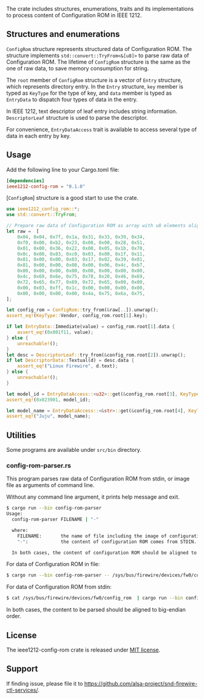 The crate includes structures, enumerations, traits and its implementations to process
content of Configuration ROM in IEEE 1212.

## Structures and enumerations

`ConfigRom` structure represents structured data of Configuration ROM. The structure
implements `std::convert::TryFrom<&[u8]>` to parse raw data of Configuration ROM. The
lifetime of `ConfigRom` structure is the same as the one of raw data, to save memory
consumption for string.

The `root` member of `ConfigRom` structure is a vector of `Entry` structure, which
represents directory entry. In the `Entry` structure, `key` member is typed as `KeyType`
for the type of key, and `data` member is typed as `EntryData` to dispatch four types
of data in the entry.

In IEEE 1212, text descriptor of leaf entry includes string information. `DescriptorLeaf`
structure is used to parse the descriptor.

For convenience, `EntryDataAccess` trait is available to access several type of data in
each entry by key.

## Usage

Add the following line to your Cargo.toml file:

```toml
[dependencies]
ieee1212-config-rom = "0.1.0"
```

[`ConfigRom`] structure is a good start to use the crate.

```rust
use ieee1212_config_rom::*;
use std::convert::TryFrom;

// Prepare raw data of Configuration ROM as array with u8 elements aligned to big endian.
let raw =  [
    0x04, 0x04, 0x7f, 0x1a, 0x31, 0x33, 0x39, 0x34,
    0xf0, 0x00, 0xb2, 0x23, 0x08, 0x00, 0x28, 0x51,
    0x01, 0x00, 0x36, 0x22, 0x00, 0x05, 0x1b, 0x70,
    0x0c, 0x00, 0x83, 0xc0, 0x03, 0x00, 0x1f, 0x11,
    0x81, 0x00, 0x00, 0x03, 0x17, 0x02, 0x39, 0x01,
    0x81, 0x00, 0x00, 0x08, 0x00, 0x06, 0x4c, 0xb7,
    0x00, 0x00, 0x00, 0x00, 0x00, 0x00, 0x00, 0x00,
    0x4c, 0x69, 0x6e, 0x75, 0x78, 0x20, 0x46, 0x69,
    0x72, 0x65, 0x77, 0x69, 0x72, 0x65, 0x00, 0x00,
    0x00, 0x03, 0xff, 0x1c, 0x00, 0x00, 0x00, 0x00,
    0x00, 0x00, 0x00, 0x00, 0x4a, 0x75, 0x6a, 0x75,
];

let config_rom = ConfigRom::try_from(&raw[..]).unwrap();
assert_eq!(KeyType::Vendor, config_rom.root[1].key);

if let EntryData::Immediate(value) = config_rom.root[1].data {
    assert_eq!(0x001f11, value);
} else {
    unreachable!();
}
let desc = DescriptorLeaf::try_from(&config_rom.root[2]).unwrap();
if let DescriptorData::Textual(d) = desc.data {
    assert_eq!("Linux Firewire", d.text);
} else {
    unreachable!();
}

let model_id = EntryDataAccess::<u32>::get(&config_rom.root[3], KeyType::Model).unwrap();
assert_eq!(0x023901, model_id);

let model_name = EntryDataAccess::<&str>::get(&config_rom.root[4], KeyType::Descriptor).unwrap();
assert_eq!("Juju", model_name);
```

## Utilities

Some programs are available under `src/bin` directory.

### config-rom-parser.rs

This program parses raw data of Configuration ROM from stdin, or image file as arguments of
command line.

Without any command line argument, it prints help message and exit.

```sh
$ cargo run --bin config-rom-parser
Usage:
  config-rom-parser FILENAME | "-"

  where:
    FILENAME:       the name of file including the image of configuration ROM.
    "-":            the content of configuration ROM comes from STDIN.

  In both cases, the content of configuration ROM should be aligned to big endian.
```

For data of Configuration ROM in file:

```sh
$ cargo run --bin config-rom-parser -- /sys/bus/firewire/devices/fw0/config_rom
```

For data of Configuration ROM from stdin:

```sh
$ cat /sys/bus/firewire/devices/fw0/config_rom  | cargo run --bin config-rom-parser -- -
```

In both cases, the content to be parsed should be aligned to big-endian order.

## License

The ieee1212-config-rom crate is released under [MIT license](https://spdx.org/licenses/MIT.html).

## Support

If finding issue, please file it to <https://github.com/alsa-project/snd-firewire-ctl-services/>.
